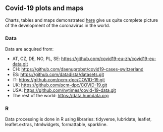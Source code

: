 ## Covid-19 plots and maps

Charts, tables and maps demonstrated [here](https://thetateht.github.io/) give us quite complete picture of the development of the coronavirus in the world.

### Data

Data are acquired from:

- AT, CZ, DE, NO, PL, SE: https://github.com/covid19-eu-zh/covid19-eu-data.git
- CH: https://github.com/daenuprobst/covid19-cases-switzerland
- ES: https://github.com/datadista/datasets.git
- IT: https://github.com/pcm-dpc/COVID-19.git
- UK: https://github.com/pcm-dpc/COVID-19.git
- USA: https://github.com/nytimes/covid-19-data.git
- The rest of the world: https://data.humdata.org

### R

Data processing is done in R using libraries: tidyverse, lubridate, leaflet, leaflet.extras, htmlwidgets, formattable, sparkline.
